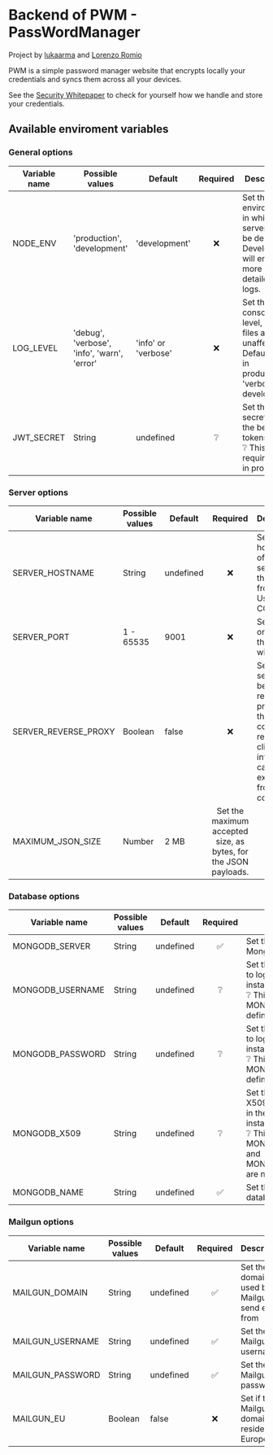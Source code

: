 # Backend of PWM - PassWordManager

Project by [lukaarma] and [Lorenzo Romio]

PWM is a simple password manager website that encrypts locally your credentials and syncs them across all your devices.

See the [Security Whitepaper] to check for yourself how we handle and store your credentials.

## Available enviroment variables

### General options

| Variable name  | Possible values | Default | Required | Description |
| -------------- | --------------- | ----- | :------: | ----------- |
| NODE_ENV  | 'production', 'development' | 'development' | ❌ | Set the environment in which the server will be deployed.<br> Development will enable more detailed logs. |
| LOG_LEVEL  | 'debug', 'verbose', 'info', 'warn', 'error' | 'info' or 'verbose' | ❌ | Set the console log level, log files are unaffected. Default 'info' in production, 'verbose' in development |
| JWT_SECRET | String | undefined | ❔ | Set the JWT secret for the bearer tokens.<br> ❔ This is required only in production |

### Server options

| Variable name  | Possible values | Default | Required | Description |
| -------------- | --------------- | ----- | :------: | ----------- |
| SERVER_HOSTNAME | String | undefined | ❌ | Set the hostname of the server or of the proxy in front of it. Used for CORS. |
| SERVER_PORT | 1 - 65535 | 9001 | ❌ | Set the port on which the server will listen. |
| SERVER_REVERSE_PROXY | Boolean | false | ❌ | Set if the server sits behind a reverse proxy so that the correct remote client information can be extracted from the connection. |
| MAXIMUM_JSON_SIZE | Number | 2 MB | Set the maximum accepted size, as bytes, for the JSON payloads. |

### Database options

| Variable name  | Possible values | Default | Required | Description |
| -------------- | --------------- | ----- | :------: | ----------- |
| MONGODB_SERVER | String | undefined | ✅ | Set the server url of a MongoDB instance |
| MONGODB_USERNAME | String | undefined | ❔ | Set the username used to login in the MongoDB instance.<br> ❔ This is required if MONGODB_X509 is not defined |
| MONGODB_PASSWORD | String | undefined | ❔ | Set the password used to login in the MongoDB instance.<br> ❔ This is required if MONGODB_X509 is not defined |
| MONGODB_X509 | String | undefined | ❔ | Set the path to the X509 cer used to login in the MongoDB instance.<br> ❔ This is required if MONGODB_USERNAME and MONGODB_PASSWORD are not defined |
| MONGODB_NAME | String | undefined | ✅ | Set the MongoDB database to use |

### Mailgun options

| Variable name  | Possible values | Default | Required | Description |
| -------------- | --------------- | ----- | :------: | ----------- |
| MAILGUN_DOMAIN | String | undefined | ✅ | Set the domain used by Mailgun to send emails from |
| MAILGUN_USERNAME | String | undefined | ✅ | Set the Mailgun API username |
| MAILGUN_PASSWORD | String | undefined | ✅ | Set the Mailgun API password |
| MAILGUN_EU | Boolean | false | ❌ | Set if the Mailgun domain resides in Europe |

[lukaarma]: (https://github.com/lukaarma)
[Lorenzo Romio]: (https://github.com/lorenzoromio)
[Security Whitepaper]: ./specifications/Security%20Whitepaper.md
